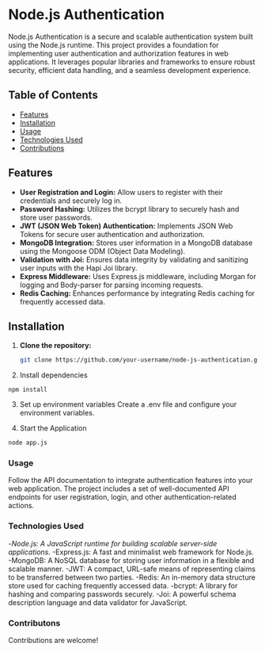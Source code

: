 # Node.js Authentication

Node.js Authentication is a secure and scalable authentication system built using the Node.js runtime. This project provides a foundation for implementing user authentication and authorization features in web applications. It leverages popular libraries and frameworks to ensure robust security, efficient data handling, and a seamless development experience.

## Table of Contents

- [Features](#features)
- [Installation](#installation)
- [Usage](#usage)
- [Technologies Used](#technologies-used)
- [Contributions](#contributions)

## Features

- **User Registration and Login:** Allow users to register with their credentials and securely log in.
- **Password Hashing:** Utilizes the bcrypt library to securely hash and store user passwords.
- **JWT (JSON Web Token) Authentication:** Implements JSON Web Tokens for secure user authentication and authorization.
- **MongoDB Integration:** Stores user information in a MongoDB database using the Mongoose ODM (Object Data Modeling).
- **Validation with Joi:** Ensures data integrity by validating and sanitizing user inputs with the Hapi Joi library.
- **Express Middleware:** Uses Express.js middleware, including Morgan for logging and Body-parser for parsing incoming requests.
- **Redis Caching:** Enhances performance by integrating Redis caching for frequently accessed data.

## Installation

1. **Clone the repository:**

   ```bash
   git clone https://github.com/your-username/node-js-authentication.git
   ```

2. Install dependencies

```
npm install
```

3. Set up environment variables
Create a .env file and configure your environment variables.

4. Start the Application

```bash
node app.js
```

### Usage

Follow the API documentation to integrate authentication features into your web application. The project includes a set of well-documented API endpoints for user registration, login, and other authentication-related actions.

### Technologies Used

-*Node.js: A JavaScript runtime for building scalable server-side applications.*
-Express.js: A fast and minimalist web framework for Node.js.
-MongoDB: A NoSQL database for storing user information in a flexible and scalable manner.
-JWT: A compact, URL-safe means of representing claims to be transferred between two parties.
-Redis: An in-memory data structure store used for caching frequently accessed data.
-bcrypt: A library for hashing and comparing passwords securely.
-Joi: A powerful schema description language and data validator for JavaScript.

### Contributons

Contributions are welcome!
